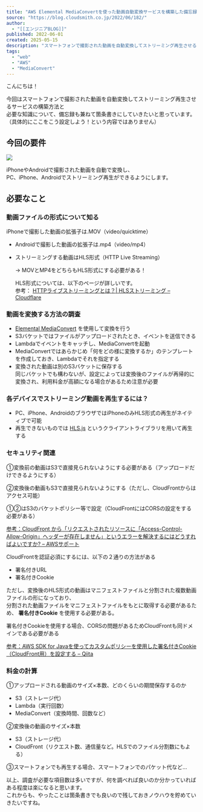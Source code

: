 ```yaml
---
title: "AWS Elemental MediaConvertを使った動画自動変換サービスを構築した備忘録"
source: "https://blog.cloudsmith.co.jp/2022/06/182/"
author:
  - "[[エンジニアBLOG]]"
published: 2022-06-01
created: 2025-05-15
description: "スマートフォンで撮影された動画を自動変換してストリーミング再生させるサービスの構築方法と必要な知識について説明します。"
tags:
  - "web"
  - "AWS"
  - "MediaConvert"
---
```

こんにちは！

今回はスマートフォンで撮影された動画を自動変換してストリーミング再生させるサービスの構築方法と  
必要な知識について、備忘録も兼ねて箇条書きにしていきたいと思っています。  
（具体的にここをこう設定しよう！という内容ではありません）

## 今回の要件

![](https://wp.cloudsmith.co.jp/wp-content/uploads/2022/06/Untitled-Diagram.drawio-1-640wri.png)

iPhoneやAndroidで撮影された動画を自動で変換し、  
PC、iPhone、Androidでストリーミング再生ができるようにします。

## 必要なこと

### 動画ファイルの形式について知る

iPhoneで撮影した動画の拡張子は.MOV（video/quicktime）

- Androidで撮影した動画の拡張子は.mp4（video/mp4）
- ストリーミングする動画はHLS形式（HTTP Live Streaming）  
	  
	→ MOVとMP4をどちらもHLS形式にする必要がある！  
	  
	HLS形式については、以下のページが詳しいです。  
	参考： [HTTPライブストリーミングとは？| HLSストリーミング – Cloudflare](https://www.cloudflare.com/ja-jp/learning/video/what-is-http-live-streaming/)

### 動画を変換する方法の調査

- [Elemental MediaConvert](https://aws.amazon.com/jp/mediaconvert/) を使用して変換を行う
- S3バケットではファイルがアップロードされたとき、イベントを送信できる
- Lambdaでイベントをキャッチし、MediaConvertを起動
- MediaConvertではあらかじめ「何をどの様に変換するか」のテンプレートを作成しておき、Lambdaでそれを指定する
- 変換された動画は別のS3バケットに保存する  
	同じバケットでも構わないが、設定によっては変換後のファイルが再帰的に変換され、利用料金が高額になる場合があるため注意が必要

### 各デバイスでストリーミング動画を再生するには？

- PC、iPhone、AndroidのブラウザではiPhoneのみHLS形式の再生がネイティブで可能
- 再生できないものでは [HLS.js](https://github.com/video-dev/hls.js/) というクライアントライブラリを用いて再生する

### セキュリティ関連

①変換前の動画はS3で直接見られないようにする必要がある（アップロードだけできるようにする）

②変換後の動画もS3で直接見られないようにする（ただし、CloudFrontからはアクセス可能）

①②はS3のバケットポリシー等で設定（CloudFrontにはCORSの設定をする必要がある）

[参考：CloudFront から「リクエストされたリソースに「Access-Control-Allow-Origin」ヘッダーが存在しません」というエラーを解決するにはどうすればよいですか? – AWSサポート](https://aws.amazon.com/jp/premiumsupport/knowledge-center/no-access-control-allow-origin-error/)

CloudFrontを認証必須にするには、以下の２通りの方法がある

- 署名付きURL
- 署名付きCookie

ただし、変換後のHLS形式の動画はマニフェストファイルと分割された複数動画ファイルの形になっており、  
分割された動画ファイルをマニフェストファイルをもとに取得する必要があるため、 **署名付きCookie** を使用する必要がある。

署名付きCookieを使用する場合、CORSの問題があるためCloudFrontも同ドメインである必要がある

[参考：AWS SDK for Javaを使ってカスタムポリシーを使用した署名付きCookie（CloudFront用）を設定する – Qiita](https://qiita.com/hmatsu47/items/8edd5cfde92bfd0d5a6c)

### 料金の計算

①アップロードされる動画のサイズ×本数、どのくらいの期間保存するのか

- S3（ストレージ代）
- Lambda（実行回数）
- MediaConvert（変換時間、回数など）

②変換後の動画のサイズ×本数

- S3（ストレージ代）
- CloudFront（リクエスト数、通信量など。HLSでのファイル分割数にもよる）

③スマートフォンでも再生する場合、スマートフォンでのパケット代など…

以上、調査が必要な項目数は多いですが、何を調べれば良いのか分かっていればある程度は楽になると思います。  
これからも、やったことは箇条書きでも良いので残しておきノウハウを貯めていきたいですね。